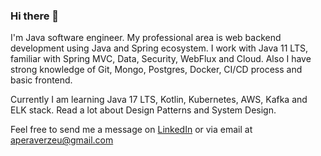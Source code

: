 ### Hi there 👋

I'm Java software engineer. My professional area is web backend development using Java and Spring ecosystem. I work with Java 11 LTS, familiar with Spring MVC, Data, Security, WebFlux and Cloud. Also I have strong knowledge of Git, Mongo, Postgres, Docker, CI/CD process and basic frontend. 

Currently I am learning Java 17 LTS, Kotlin, Kubernetes, AWS, Kafka and ELK stack.
Read a lot about Design Patterns and System Design.

Feel free to send me a message on [LinkedIn](https://www.linkedin.com/in/aperaverzeu/) or via email at aperaverzeu@gmail.com

